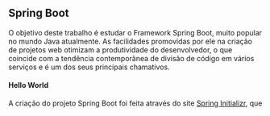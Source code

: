 <h2>Spring Boot</h2>
<p>O objetivo deste trabalho é estudar o Framework Spring Boot, muito popular no mundo Java atualmente. As facilidades promovidas por ele na criação de projetos web otimizam a produtividade do desenvolvedor, o que coincide com a tendência contemporânea de divisão de código em vários serviços e é um dos seus principais chamativos.</p>
<h4>Hello World</h4>
<p>
A criação do projeto Spring Boot foi feita através do site <a href="https://start.spring.io/">Spring Initializr</a>, que 
</p>
